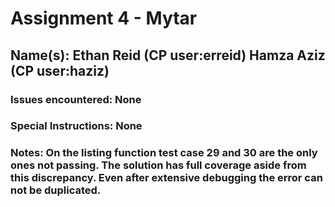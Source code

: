 # Assignment 4 - Mytar
## Name(s): Ethan Reid (CP user:erreid) Hamza Aziz (CP user:haziz)
### Issues encountered: None
### Special Instructions: None
### Notes: On the listing function test case 29 and 30 are the only ones not passing. The solution has full coverage aside from this discrepancy. Even after extensive debugging the error can not be duplicated. 
